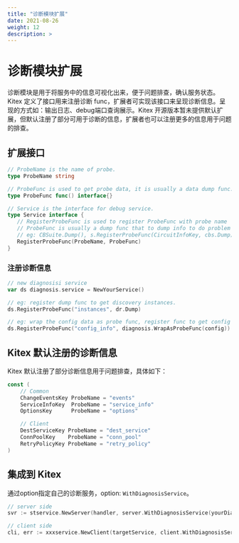```yaml
---
title: "诊断模块扩展"
date: 2021-08-26
weight: 12
description: >
---
```


# 诊断模块扩展

诊断模块是用于将服务中的信息可视化出来，便于问题排查，确认服务状态。Kitex 定义了接口用来注册诊断 func，扩展者可实现该接口来呈现诊断信息。呈现的方式如：输出日志、debug端口查询展示。Kitex 开源版本暂未提供默认扩展，但默认注册了部分可用于诊断的信息，扩展者也可以注册更多的信息用于问题的排查。

## 扩展接口

```go
// ProbeName is the name of probe.
type ProbeName string

// ProbeFunc is used to get probe data, it is usually a data dump func.
type ProbeFunc func() interface{}

// Service is the interface for debug service.
type Service interface {
   // RegisterProbeFunc is used to register ProbeFunc with probe name
   // ProbeFunc is usually a dump func that to dump info to do problem diagnosis,
   // eg: CBSuite.Dump(), s.RegisterProbeFunc(CircuitInfoKey, cbs.Dump)
   RegisterProbeFunc(ProbeName, ProbeFunc)
}
```

### 注册诊断信息

```go
// new diagnosisi service
var ds diagnosis.service = NewYourService()

// eg: register dump func to get discovery instances. 
ds.RegisterProbeFunc("instances", dr.Dump)

// eg: wrap the config data as probe func, register func to get config info. 
ds.RegisterProbeFunc("config_info", diagnosis.WrapAsProbeFunc(config))

```

## Kitex 默认注册的诊断信息

Kitex 默认注册了部分诊断信息用于问题排查，具体如下：

```go
const (
	// Common
	ChangeEventsKey ProbeName = "events"
	ServiceInfoKey  ProbeName = "service_info"
	OptionsKey      ProbeName = "options"

	// Client
	DestServiceKey ProbeName = "dest_service"
	ConnPoolKey    ProbeName = "conn_pool"
	RetryPolicyKey ProbeName = "retry_policy"
)
```



## 集成到 Kitex

通过option指定自己的诊断服务，option: `WithDiagnosisService`。

```go
// server side
svr := stservice.NewServer(handler, server.WithDiagnosisService(yourDiagnosisService))

// client side
cli, err := xxxservice.NewClient(targetService, client.WithDiagnosisService(yourDiagnosisService))
```

